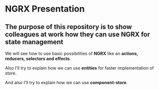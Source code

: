 <h1>NGRX Presentation</h1>

<h2>The purpose of this repository is to show colleagues at work how they can use NGRX for state management</h2>

<p>We will see how to use basic possibilities of <b>NGRX</b> like an <b>actions, reducers, selectors and effects</b>.</p>
<p>Also I'll try to explain how we can use <b>entities</b> for faster implementation of store.</p>
<p>And also I'll try to explain how we can use <b>component-store</b>.</p>
